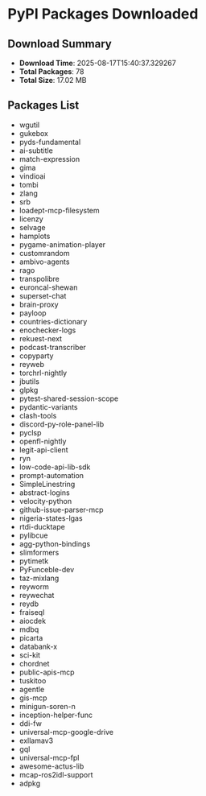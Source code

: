 # PyPI Packages Downloaded

## Download Summary
- **Download Time**: 2025-08-17T15:40:37.329267
- **Total Packages**: 78
- **Total Size**: 17.02 MB

## Packages List
- wgutil
- gukebox
- pyds-fundamental
- ai-subtitle
- match-expression
- gima
- vindioai
- tombi
- zlang
- srb
- loadept-mcp-filesystem
- licenzy
- selvage
- hamplots
- pygame-animation-player
- customrandom
- ambivo-agents
- rago
- transpolibre
- euroncal-shewan
- superset-chat
- brain-proxy
- payloop
- countries-dictionary
- enochecker-logs
- rekuest-next
- podcast-transcriber
- copyparty
- reyweb
- torchrl-nightly
- jbutils
- glpkg
- pytest-shared-session-scope
- pydantic-variants
- clash-tools
- discord-py-role-panel-lib
- pyclsp
- openfl-nightly
- legit-api-client
- ryn
- low-code-api-lib-sdk
- prompt-automation
- SimpleLinestring
- abstract-logins
- velocity-python
- github-issue-parser-mcp
- nigeria-states-lgas
- rtdi-ducktape
- pylibcue
- agg-python-bindings
- slimformers
- pytimetk
- PyFunceble-dev
- taz-mixlang
- reyworm
- reywechat
- reydb
- fraiseql
- aiocdek
- mdbq
- picarta
- databank-x
- sci-kit
- chordnet
- public-apis-mcp
- tuskitoo
- agentle
- gis-mcp
- minigun-soren-n
- inception-helper-func
- ddi-fw
- universal-mcp-google-drive
- exllamav3
- gql
- universal-mcp-fpl
- awesome-actus-lib
- mcap-ros2idl-support
- adpkg
